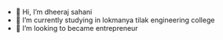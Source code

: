 - 👋 Hi, I’m dheeraj sahani
- 🌱 I’m currently studying in lokmanya tilak engineering college
- 💞️ I’m looking to became entrepreneur

<!---
ironman924/ironman924 is a ✨ special ✨ repository because its `README.md` (this file) appears on your GitHub profile.
You can click the Preview link to take a look at your changes.
--->
